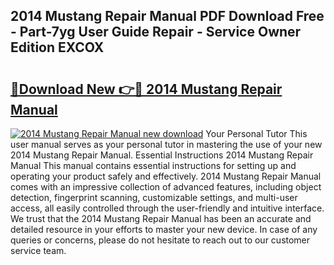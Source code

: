 ## 2014 Mustang Repair Manual PDF Download Free - Part-7yg User Guide Repair - Service Owner Edition EXCOX

# <h2><a href="http://bc19491.oget.top/?id=2014+Mustang+Repair+Manual">🔗Download New 👉🔴 2014 Mustang Repair Manual</a></h2>

[![2014 Mustang Repair Manual new download](https://i.imgur.com/5g1atiW.png)](http://bc19491.oget.top/?id=2014+Mustang+Repair+Manual)
Your Personal Tutor This user manual serves as your personal tutor in mastering the use of your new 2014 Mustang Repair Manual. Essential Instructions 2014 Mustang Repair Manual This manual contains essential instructions for setting up and operating your product safely and effectively. 2014 Mustang Repair Manual comes with an impressive collection of advanced features, including object detection, fingerprint scanning, customizable settings, and multi-user access, all easily controlled through the user-friendly and intuitive interface. We trust that the 2014 Mustang Repair Manual has been an accurate and detailed resource in your efforts to master your new device. In case of any queries or concerns, please do not hesitate to reach out to our customer service team.
